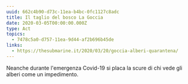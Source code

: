 ```yaml
---
uuid: 662c4b90-d73c-11ea-b4bc-0fc1127c8adc
title: Il taglio del bosco La Goccia
date: 2020-03-05T00:00:00.000Z
type: Act
topics:
  - 7478c5a0-d757-11ea-9d44-af2b696b45de
links:
  - https://thesubmarine.it/2020/03/20/goccia-alberi-quarantena/
---
```


Neanche durante l'emergenza Covid-19 si placa la scure di chi vede gli alberi come un impedimento.